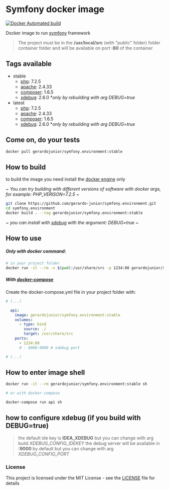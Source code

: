 # Symfony docker image 

[![Docker Automated build](https://img.shields.io/docker/automated/jrottenberg/ffmpeg.svg)](https://hub.docker.com/r/gerardojunior/symfony.environment)

Docker image to run [symfony](https://symfony.com/) framework

> The project must be in the **/usr/local/src** (with "public" folder) folder container folder and will be available on port **:80** of the container

## Tags available

- stable
  - [php](https://php.net): 7.2.5 
  - [apache](https://www.apache.org/): 2.4.33
  - [composer](https://getcomposer.org/): 1.6.5
  - [xdebug](https://xdebug.org/): 2.6.0 **only by rebuilding with arg DEBUG=true*
- latest
  - [php](https://php.net): 7.2.5 
  - [apache](https://www.apache.org/): 2.4.33
  - [composer](https://getcomposer.org/): 1.6.5
  - [xdebug](https://xdebug.org/): 2.6.0 **only by rebuilding with arg DEBUG=true*

## Come on, do your tests

```bash
docker pull gerardojunior/symfony.environment:stable
```
## How to build

to build the image you need install the [docker engine](https://www.docker.com/) only

*~ You can try building with different versions of software with docker args, for example: PHP_VERISON=7.2.5 ~*
```bash
git clone https://github.com/gerardo-junior/symfony.environment.git
cd symfony.environment
docker build . --tag gerardojunior/symfony.environment:stable
```
*~ you can install with [xdebug](https://xdebug.org/) with the argument: DEBUG=true ~*

## How to use

##### Only with docker command:

```bash
# in your project folder
docker run -it --rm -v $(pwd):/usr/share/src -p 1234:80 gerardojunior/symfony.environment:stable [sh command or symfony console]
```
##### With [docker-compose](https://docs.docker.com/compose/)

Create the docker-compose.yml file  in your project folder with:

```yml
# (...)

  api: 
    image: gerardojunior/symfony.environment:stable
    volumes:
      - type: bind
        source: ./
        target: /usr/share/src
    ports:
      - 1234:80
      # - 9000:9000 # xdebug port

# (...)
```

## How to enter image shell
 
```bash
docker run -it --rm gerardojunior/symfony.environment:stable sh

# or with docker-compose

docker-compose run api sh
```


## how to configure xdebug (if you build with DEBUG=true)

> the default ide key is **IDEA_XDEBUG** but you can change with arg build *XDEBUG_CONFIG_IDEKEY*
> the debug server will be available in **:9000** by default but you can change with arg *XDEBUG_CONFIG_PORT*

### License  
This project is licensed under the MIT License - see the [LICENSE](LICENSE) file for details
